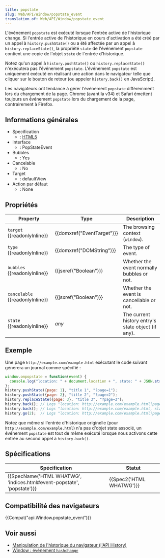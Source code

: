 ```yaml
---
title: popstate
slug: Web/API/Window/popstate_event
translation_of: Web/API/Window/popstate_event
---
```

L'événement `popstate` est exécuté lorsque l'entrée active de l'historique change. Si l'entrée active de l'historique en cours d'activation a été créé par un appel à `history.pushState()` ou a été affectée par un appel à `history.replaceState()`, la propriété `state` de l'événement `popstate` contient une copie de l'objet `state` de l'entrée d'historique.

Notez qu'un appel à `history.pushState()` ou `history.replaceState()` n'exécutera pas l'événement `popstate`. L'événement `popstate` est uniquement exécuté en réalisant une action dans le navigateur telle que cliquer sur le bouton de retour (ou appeler `history.back()` en JavaScript).

Les navigateurs ont tendance à gérer l'événement `popstate` différemment lors du chargement de la page. Chrome (avant la v34) et Safari émettent toujours un événement `popstate` lors du chargement de la page, contrairement à Firefox.

## Informations générales

- Specification
  - : [HTML5](http://www.whatwg.org/specs/web-apps/current-work/multipage/history.html#event-popstate)
- Interface
  - : PopStateEvent
- Bubbles
  - : Yes
- Cancelable
  - : No
- Target
  - : defaultView
- Action par défaut
  - : None

## Propriétés

| Property                              | Type                                 | Description                                        |
| ------------------------------------- | ------------------------------------ | -------------------------------------------------- |
| `target` {{readonlyInline}}     | {{domxref("EventTarget")}} | The browsing context (`window`).                   |
| `type` {{readonlyInline}}       | {{domxref("DOMString")}}     | The type of event.                                 |
| `bubbles` {{readonlyInline}}    | {{jsxref("Boolean")}}         | Whether the event normally bubbles or not.         |
| `cancelable` {{readonlyInline}} | {{jsxref("Boolean")}}         | Whether the event is cancellable or not.           |
| `state` {{readonlyInline}}      | _any_                                | The current history entry's state object (if any). |

## Exemple

Une page `http://example.com/example.html` exécutant le code suivant génèrera un journal comme spécifié :

```js
window.onpopstate = function(event) {
  console.log("location: " + document.location + ", state: " + JSON.stringify(event.state));
};
history.pushState({page: 1}, "title 1", "?page=1");
history.pushState({page: 2}, "title 2", "?page=2");
history.replaceState({page: 3}, "title 3", "?page=3");
history.back(); // Logs "location: http://example.com/example.html?page=1, state: {"page":1}"
history.back(); // Logs "location: http://example.com/example.html, state: null
history.go(2);  // Logs "location: http://example.com/example.html?page=3, state: {"page":3}
```

Notez que même si l'entrée d'historique originelle (pour `http://example.com/example.html`) n'a pas d'objet state associé, un événement `popstate` est tout de même exécuté lorsque nous activons cette entrée au second appel à `history.back()`.

## Spécifications

| Spécification                                                                                | Statut                           |
| -------------------------------------------------------------------------------------------- | -------------------------------- |
| {{SpecName('HTML WHATWG', 'indices.html#event-popstate', 'popstate')}} | {{Spec2('HTML WHATWG')}} |

## Compatibilité des navigateurs

{{Compat("api.Window.popstate_event")}}

## Voir aussi

- [Manipulation de l'historique du navigateur (l'API History)](/fr/docs/Web/API/History_API)
- [Window : événement `hashchange`](/fr/docs/Web/API/Window/hashchange_event)
